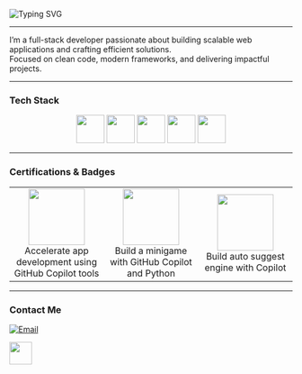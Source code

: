 ![Typing SVG](https://readme-typing-svg.herokuapp.com?font=JetBrains+Mono&size=28&duration=3000&pause=1000&color=007BFF&center=true&vCenter=true&width=600&lines=Hi+👋;I'm+Kevin+Kanyoro;Full-Stack+Developer)


---

I’m a full-stack developer passionate about building scalable web applications and crafting efficient solutions.  
Focused on clean code, modern frameworks, and delivering impactful projects. 

---

### Tech Stack
<p align="center">
  <img src="https://cdn.jsdelivr.net/gh/devicons/devicon/icons/python/python-original.svg" width="50" height="50"/>
  <img src="https://cdn.jsdelivr.net/gh/devicons/devicon/icons/django/django-plain.svg" width="50" height="50"/>
  <img src="https://cdn.jsdelivr.net/gh/devicons/devicon/icons/javascript/javascript-original.svg" width="50" height="50"/>
  <img src="https://cdn.jsdelivr.net/gh/devicons/devicon/icons/react/react-original.svg" width="50" height="50"/>
  <img src="https://cdn.jsdelivr.net/gh/devicons/devicon/icons/postgresql/postgresql-original.svg" width="50" height="50"/>
</p>

---

### Certifications & Badges

<table align="center">
  <tr>
    <td align="center" width="200">
      <a href="https://learn.microsoft.com/api/achievements/share/en-us/Kanyoro-7177/7KY92VDZ?sharingId=2701D08453C419EF">
        <img src="https://learn.microsoft.com/training/achievements/generic-badge.svg" width="100"/>
      </a>
      <br/>
      Accelerate app development using GitHub Copilot tools
    </td>
    <td align="center" width="200">
      <a href="https://learn.microsoft.com/api/achievements/share/en-us/Kanyoro-7177/FM8WEFBX?sharingId=2701D08453C419EF">
        <img src="https://learn.microsoft.com/training/achievements/generic-badge.svg" width="100"/>
      </a>
      <br/>
      Build a minigame with GitHub Copilot and Python
    </td>
        <td align="center" width="200">
      <a href="https://learn.microsoft.com/api/achievements/share/en-us/Kanyoro-7177/ZBAE7NK2?sharingId=2701D08453C419EF">
        <img src="https://learn.microsoft.com/training/achievements/generic-badge.svg" width="100"/>
      </a>
      <br/>
      Build auto suggest engine with Copilot
    </td>
  </tr>
</table>

---

### Contact Me
[![Email](https://img.shields.io/badge/Email-red?style=flat&logo=gmail)](mailto:kevinkanyoro06@gmail.com)

<a href="https://www.linkedin.com/in/kevin-kanyoro-815601305/" target="_blank">
  <img src="https://cdn.jsdelivr.net/gh/devicons/devicon/icons/linkedin/linkedin-original.svg" width="40" height="40"/>
</a> 
